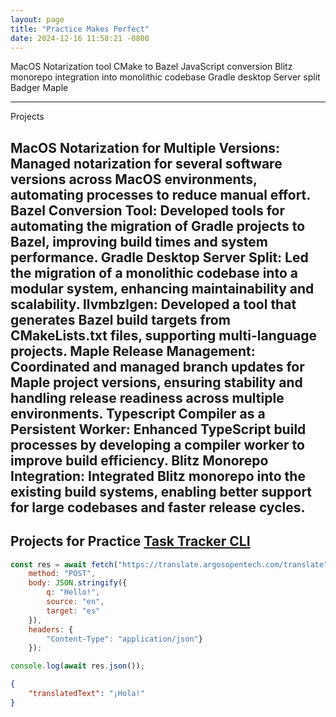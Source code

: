```yaml
---
layout: page
title: "Practice Makes Perfect"
date: 2024-12-16 11:58:21 -0800
---
```

MacOS Notarization tool
CMake to Bazel JavaScript conversion
Blitz monorepo integration into monolithic codebase
Gradle desktop Server split
Badger
Maple

---

Projects

MacOS Notarization for Multiple Versions: Managed notarization for several software versions across MacOS environments, automating processes to reduce manual effort.
Bazel Conversion Tool: Developed tools for automating the migration of Gradle projects to Bazel, improving build times and system performance.
Gradle Desktop Server Split: Led the migration of a monolithic codebase into a modular system, enhancing maintainability and scalability.
llvmbzlgen: Developed a tool that generates Bazel build targets from CMakeLists.txt files, supporting multi-language projects.
Maple Release Management: Coordinated and managed branch updates for Maple project versions, ensuring stability and handling release readiness across multiple environments.
Typescript Compiler as a Persistent Worker: Enhanced TypeScript build processes by developing a compiler worker to improve build efficiency.
Blitz Monorepo Integration: Integrated Blitz monorepo into the existing build systems, enabling better support for large codebases and faster release cycles.
---
Projects for Practice
[Task Tracker CLI](https://roadmap.sh/projects/task-tracker/solutions?u=66f5c22ec45e253cb0b45e4b)
------
```javascript
const res = await fetch("https://translate.argosopentech.com/translate", {
	method: "POST",
	body: JSON.stringify({
		q: "Hello!",
		source: "en",
		target: "es"
	}),
	headers: {
		"Content-Type": "application/json"}
	});

console.log(await res.json());
```
```json
{
    "translatedText": "¡Hola!"
}
```
